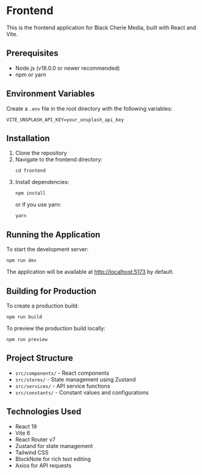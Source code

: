 # Frontend

This is the frontend application for Black Cherie Media, built with React and Vite.

## Prerequisites

- Node.js (v18.0.0 or newer recommended)
- npm or yarn

## Environment Variables

Create a `.env` file in the root directory with the following variables:

```
VITE_UNSPLASH_API_KEY=your_unsplash_api_key
```

## Installation

1. Clone the repository
2. Navigate to the frontend directory:
   ```
   cd frontend
   ```
3. Install dependencies:
   ```
   npm install
   ```
   or if you use yarn:
   ```
   yarn
   ```

## Running the Application

To start the development server:

```
npm run dev
```

The application will be available at [http://localhost:5173](http://localhost:5173) by default.

## Building for Production

To create a production build:

```
npm run build
```

To preview the production build locally:

```
npm run preview
```

## Project Structure

- `src/components/` - React components
- `src/stores/` - State management using Zustand
- `src/services/` - API service functions
- `src/constants/` - Constant values and configurations

## Technologies Used

- React 19
- Vite 6
- React Router v7
- Zustand for state management
- Tailwind CSS
- BlockNote for rich text editing
- Axios for API requests

